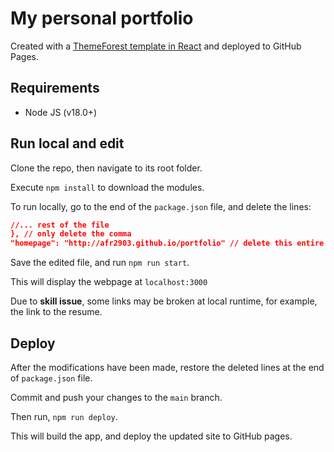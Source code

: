 # My personal portfolio

Created with a [ThemeForest template in React](https://themeforest.net/item/simone-personal-portfolio-react-template/42757507) and deployed to GitHub Pages.

## Requirements
- Node JS (v18.0+)

## Run local and edit

Clone the repo, then navigate to its root folder.

Execute `npm install` to download the modules.

To run locally,  go to the end of the `package.json` file, and delete the lines:

```json
//... rest of the file
}, // only delete the comma
"homepage": "http://afr2903.github.io/portfolio" // delete this entire line
```

Save the edited file, and run `npm run start`.

This will display the webpage at `localhost:3000`

Due to **skill issue**, some links may be broken at local runtime, for example, the link to the resume.

## Deploy

After the modifications have been made, restore the deleted lines at the end of `package.json` file.

Commit and push your changes to the `main` branch.

Then run, `npm run deploy`.

This will build the app, and deploy the updated site to GitHub pages.